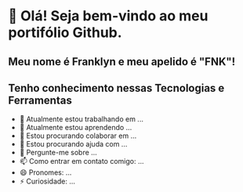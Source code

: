 # 👋 Olá! Seja bem-vindo ao meu portifólio Github.
## Meu nome é Franklyn e meu apelido é "FNK"!

## Tenho conhecimento nessas Tecnologias e Ferramentas

<i class="devicon-react-original-wordmark colored"></i> 
<i class="devicon-javascript-plain colored"></i>
<i class="devicon-typescript-plain colored"></i>
<i class="devicon-nodejs-plain-wordmark colored"></i>
          
          


- 🔭 Atualmente estou trabalhando em ...
- 🌱 Atualmente estou aprendendo ...
- 👯 Estou procurando colaborar em ...
- 🤔 Estou procurando ajuda com ...
- 💬 Pergunte-me sobre ...
- 📫 Como entrar em contato comigo: ...
- 😄 Pronomes: ...
- ⚡ Curiosidade: ...
